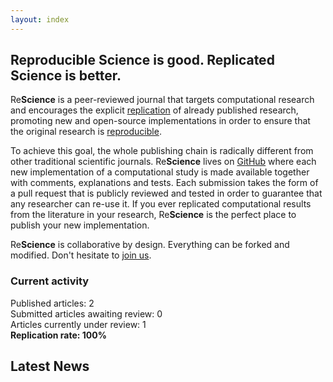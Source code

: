```yaml
---
layout: index
---
```


## Reproducible Science is good. Replicated Science is better.

Re**Science** is a peer-reviewed journal that targets computational research
and encourages the explicit [replication](faq) of already published research,
promoting new and open-source implementations in order to ensure that the
original research is [reproducible](faq).

To achieve this goal, the whole publishing
chain is radically different from other traditional scientific
journals. Re**Science** lives on [GitHub](https://github.com/ReScience/) where
each new implementation of a computational study is made available together with comments, explanations
and tests. Each submission takes the form of a pull request that is publicly
reviewed and tested in order to guarantee that any researcher can re-use it. If
you ever replicated computational results from the literature in your research,
Re**Science** is the perfect place to publish your new implementation.

Re**Science** is collaborative by design. Everything can be forked and
modified. Don't hesitate to [join us](faq).

### Current activity

Published articles: 2  
Submitted articles awaiting review:	0  
Articles currently under review:	1  
**Replication rate: 100%**


## Latest News

